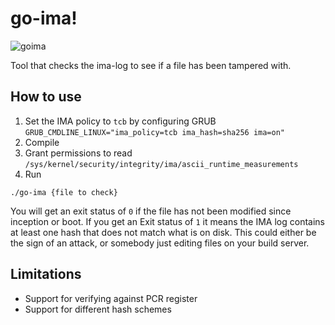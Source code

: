 # go-ima!

![goima](https://user-images.githubusercontent.com/6634325/135240204-9f9512fc-07b1-4e31-ac18-f6c5fbfb7d0c.png)


Tool that checks the ima-log to see if a file has been tampered with.

## How to use

1. Set the IMA policy to `tcb` by configuring GRUB  `GRUB_CMDLINE_LINUX="ima_policy=tcb ima_hash=sha256 ima=on"`
2. Compile
3. Grant permissions to read `/sys/kernel/security/integrity/ima/ascii_runtime_measurements`
4. Run

```
./go-ima {file to check}
```

You will get an exit status of `0` if the file has not been modified since inception or boot.  If you get an Exit status of `1` it means the IMA log contains at least one hash that does not match what is on disk.  This could either be the sign of an attack, or somebody just editing files on your build server.

## Limitations

- Support for verifying against PCR register
- Support for different hash schemes
